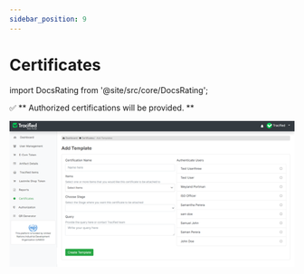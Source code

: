 ```yaml
---
sidebar_position: 9
---
```


# Certificates
import DocsRating from '@site/src/core/DocsRating';

:white_check_mark: ** Authorized certifications will be provided. **


![MarineGEO circle logo](../../static/img/certificates1.png "MarineGEO logo")


<DocsRating pageName="certificates"/>